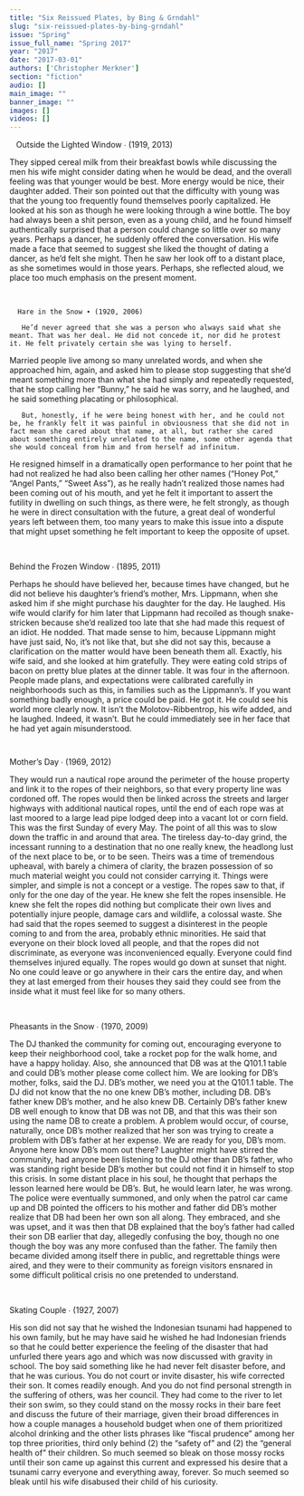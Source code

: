 ```yaml
---
title: "Six Reissued Plates, by Bing & Grndahl"
slug: "six-reissued-plates-by-bing-grndahl"
issue: "Spring"
issue_full_name: "Spring 2017"
year: "2017"
date: "2017-03-01"
authors: ['Christopher Merkner']
section: "fiction"
audio: []
main_image: ""
banner_image: ""
images: []
videos: []
---
```

   Outside the Lighted Window ∙ (1919, 2013)

 They sipped cereal milk from their breakfast bowls while discussing the men his wife might consider dating when he would be dead, and the overall feeling was that younger would be best. More energy would be nice, their daughter added. Their son pointed out that the difficulty with young was that the young too frequently found themselves poorly capitalized. He looked at his son as though he were looking through a wine bottle. The boy had always been a shit person, even as a young child, and he found himself authentically surprised that a person could change so little over so many years. Perhaps a dancer, he suddenly offered the conversation. His wife made a face that seemed to suggest she liked the thought of dating a dancer, as he’d felt she might. Then he saw her look off to a distant place, as she sometimes would in those years. Perhaps, she reflected aloud, we place too much emphasis on the present moment. 

  

      Hare in the Snow ∙ (1920, 2006) 

       He’d never agreed that she was a person who always said what she meant. That was her deal. He did not concede it, nor did he protest it. He felt privately certain she was lying to herself. 

 Married people live among so many unrelated words, and when she approached him, again, and asked him to please stop suggesting that she’d meant something more than what she had simply and repeatedly requested, that he stop calling her “Bunny,” he said he was sorry, and he laughed, and he said something placating or philosophical. 

       But, honestly, if he were being honest with her, and he could not be, he frankly felt it was painful in obviousness that she did not in fact mean she cared about that name, at all, but rather she cared about something entirely unrelated to the name, some other agenda that she would conceal from him and from herself ad infinitum. 

 He resigned himself in a dramatically open performance to her point that he had not realized he had also been calling her other names (“Honey Pot,” “Angel Pants,” “Sweet Ass”), as he really hadn’t realized those names had been coming out of his mouth, and yet he felt it important to assert the futility in dwelling on such things, as there were, he felt strongly, as though he were in direct consultation with the future, a great deal of wonderful years left between them, too many years to make this issue into a dispute that might upset something he felt important to keep the opposite of upset. 

  

 Behind the Frozen Window ∙ (1895, 2011) 

 Perhaps he should have believed her, because times have changed, but he did not believe his daughter’s friend’s mother, Mrs. Lippmann, when she asked him if she might purchase his daughter for the day. He laughed. His wife would clarify for him later that Lippmann had recoiled as though snake-stricken because she’d realized too late that she had made this request of an idiot. He nodded. That made sense to him, because Lippmann might have just said, No, it’s not like that, but she did not say this, because a clarification on the matter would have been beneath them all. Exactly, his wife said, and she looked at him gratefully. They were eating cold strips of bacon on pretty blue plates at the dinner table. It was four in the afternoon. People made plans, and expectations were calibrated carefully in neighborhoods such as this, in families such as the Lippmann’s. If you want something badly enough, a price could be paid. He got it. He could see his world more clearly now. It isn’t the Molotov-Ribbentrop, his wife added, and he laughed. Indeed, it wasn’t. But he could immediately see in her face that he had yet again misunderstood.

       

 Mother’s Day ∙ (1969, 2012)

 They would run a nautical rope around the perimeter of the house property and link it to the ropes of their neighbors, so that every property line was cordoned off. The ropes would then be linked across the streets and larger highways with additional nautical ropes, until the end of each rope was at last moored to a large lead pipe lodged deep into a vacant lot or corn field. This was the first Sunday of every May. The point of all this was to slow down the traffic in and around that area. The tireless day-to-day grind, the incessant running to a destination that no one really knew, the headlong lust of the next place to be, or to be seen. Theirs was a time of tremendous upheaval, with barely a chimera of clarity, the brazen possession of so much material weight you could not consider carrying it. Things were simpler, and simple is not a concept or a vestige. The ropes saw to that, if only for the one day of the year. He knew she felt the ropes insensible. He knew she felt the ropes did nothing but complicate their own lives and potentially injure people, damage cars and wildlife, a colossal waste. She had said that the ropes seemed to suggest a disinterest in the people coming to and from the area, probably ethnic minorities. He said that everyone on their block loved all people, and that the ropes did not discriminate, as everyone was inconvenienced equally. Everyone could find themselves injured equally. The ropes would go down at sunset that night. No one could leave or go anywhere in their cars the entire day, and when they at last emerged from their houses they said they could see from the inside what it must feel like for so many others.

  

 Pheasants in the Snow ∙ (1970, 2009)

 The DJ thanked the community for coming out, encouraging everyone to keep their neighborhood cool, take a rocket pop for the walk home, and have a happy holiday. Also, she announced that DB was at the Q101.1 table and could DB’s mother please come collect him. We are looking for DB’s mother, folks, said the DJ. DB’s mother, we need you at the Q101.1 table. The DJ did not know that the no one knew DB’s mother, including DB. DB’s father knew DB’s mother, and he also knew DB. Certainly DB’s father knew DB well enough to know that DB was not DB, and that this was their son using the name DB to create a problem. A problem would occur, of course, naturally, once DB’s mother realized that her son was trying to create a problem with DB’s father at her expense. We are ready for you, DB’s mom. Anyone here know DB’s mom out there? Laughter might have stirred the community, had anyone been listening to the DJ other than DB’s father, who was standing right beside DB’s mother but could not find it in himself to stop this crisis. In some distant place in his soul, he thought that perhaps the lesson learned here would be DB’s. But, he would learn later, he was wrong. The police were eventually summoned, and only when the patrol car came up and DB pointed the officers to his mother and father did DB’s mother realize that DB had been her own son all along. They embraced, and she was upset, and it was then that DB explained that the boy’s father had called their son DB earlier that day, allegedly confusing the boy, though no one though the boy was any more confused than the father. The family then became divided among itself there in public, and regrettable things were aired, and they were to their community as foreign visitors ensnared in some difficult political crisis no one pretended to understand.

  

 Skating Couple ∙ (1927, 2007)

 His son did not say that he wished the Indonesian tsunami had happened to his own family, but he may have said he wished he had Indonesian friends so that he could better experience the feeling of the disaster that had unfurled there years ago and which was now discussed with gravity in school. The boy said something like he had never felt disaster before, and that he was curious. You do not court or invite disaster, his wife corrected their son. It comes readily enough. And you do not find personal strength in the suffering of others, was her council. They had come to the river to let their son swim, so they could stand on the mossy rocks in their bare feet and discuss the future of their marriage, given their broad differences in how a couple manages a household budget when one of them prioritized alcohol drinking and the other lists phrases like “fiscal prudence” among her top three priorities, third only behind (2) the “safety of” and (2) the “general health of” their children. So much seemed so bleak on those mossy rocks until their son came up against this current and expressed his desire that a tsunami carry everyone and everything away, forever. So much seemed so bleak until his wife disabused their child of his curiosity. 

